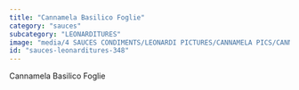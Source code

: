 ```yaml
---
title: "Cannamela Basilico Foglie"
category: "sauces"
subcategory: "LEONARDITURES"
image: "media/4 SAUCES CONDIMENTS/LEONARDI PICTURES/CANNAMELA PICS/CANNAMELA BASILICO FOGLIE.png"
id: "sauces-leonarditures-348"
---
```


Cannamela Basilico Foglie
